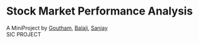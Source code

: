 # Stock Market Performance Analysis
A MiniProject by [Goutham](https://github.com/gxuxhxm), [Balaji](https://github.com/Balu-MRao), [Sanjay](https://github.com/SANJAY-JAYADEV-2002)<br>
<STOCK MARKET DATA ANALYSIS>
SIC PROJECT
